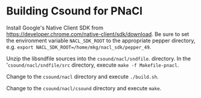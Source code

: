 # Building Csound for PNaCl

Install Google's Native Client SDK from https://developer.chrome.com/native-client/sdk/download. Be sure to set the environment variable `NACL_SDK_ROOT` to the appropriate pepper directory, e.g. `export NACL_SDK_ROOT=/home/mkg/nacl_sdk/pepper_49`.

Unzip the libsndfile sources into the `csound/nacl/sndfile`. directory. In the '`csound/nacl/sndfile/src` directory, execute `make -f Makefile-pnacl`.

Change to the `csound/nacl` directory and execute `./build.sh`.

Change to the `csound/nacl/csound` directory and execute `make`.
